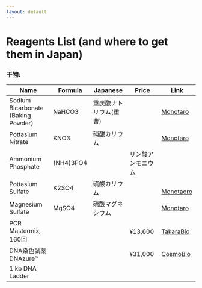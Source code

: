 ```yaml
---
layout: default
---
```


# Reagents List (and where to get them in Japan)
### 干物:

| Name | Formula | Japanese | Price | Link |
| ---- | ---- | ---- | ---- | ---- |
| Sodium Bicarbonate (Baking Powder) | NaHCO3 | 重炭酸ナトリウム(重曹) | | [Monotaro](https://www.monotaro.com/p/1922/2534/) |
| Pottasium Nitrate | KNO3 | 硝酸カリウム | | [Monotaro](https://www.monotaro.com/p/1171/6172/) |
| Ammonium Phosphate | (NH4)3PO4 | | リン酸アンモニウム | |
| Pottasium Sulfate | K2SO4 | 硫酸カリウム | |　[Monotaoro](https://www.monotaro.com/p/1796/2552/) |
| Magnesium Sulfate | MgSO4 | 硫酸マグネシウム | | [Monotaro](https://www.monotaro.com/p/1171/6057/) |
| PCR Mastermix, 160回| | | ¥13,600 | [TakaraBio](http://catalog.takara-bio.co.jp/product/basic_info.php?unitid=U100006212) |
| DNA染色試薬 DNAzure™ | | | ¥31,000 | [CosmoBio](http://www.cosmobio.co.jp/product/detail/blue-dna-staining-dye-bti.asp?entry_id=17713) |
| 1 kb DNA Ladder | | | | |
